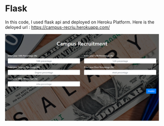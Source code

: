 # Flask

In this code, I used flask api and deployed on Heroku Platform.
Here is the deloyed url :
https://campus-recriu.herokuapp.com/

![Have a look](Campus_demo_image.png)

